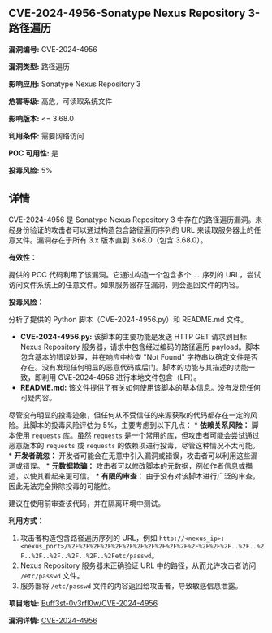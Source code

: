 ## CVE-2024-4956-Sonatype Nexus Repository 3-路径遍历

**漏洞编号:** CVE-2024-4956

**漏洞类型:** 路径遍历

**影响应用:** Sonatype Nexus Repository 3

**危害等级:** 高危，可读取系统文件

**影响版本:** <= 3.68.0

**利用条件:** 需要网络访问

**POC 可用性:** 是

**投毒风险:** 5%

## 详情

CVE-2024-4956 是 Sonatype Nexus Repository 3 中存在的路径遍历漏洞。未经身份验证的攻击者可以通过构造包含路径遍历序列的 URL 来读取服务器上的任意文件。漏洞存在于所有 3.x 版本直到 3.68.0（包含 3.68.0）。

**有效性：**

提供的 POC 代码利用了该漏洞。它通过构造一个包含多个 `..` 序列的 URL，尝试访问文件系统上的任意文件。如果服务器存在漏洞，则会返回文件的内容。

**投毒风险：**

分析了提供的 Python 脚本（CVE-2024-4956.py）和 README.md 文件。

*   **CVE-2024-4956.py:** 该脚本的主要功能是发送 HTTP GET 请求到目标 Nexus Repository 服务器，请求中包含经过编码的路径遍历 payload。脚本包含基本的错误处理，并在响应中检查 "Not Found" 字符串以确定文件是否存在。没有发现任何明显的恶意代码或后门。脚本的功能与其描述的功能一致，即利用 CVE-2024-4956 进行本地文件包含（LFI）。
*   **README.md:** 该文件提供了有关如何使用该脚本的基本信息。没有发现任何可疑内容。

尽管没有明显的投毒迹象，但任何从不受信任的来源获取的代码都存在一定的风险。此脚本的投毒风险评估为 5%，主要考虑到以下几点：
    *   **依赖关系风险：** 脚本使用 `requests` 库。虽然 `requests` 是一个常用的库，但攻击者可能会尝试通过恶意版本的 `requests` 或 `requests` 的依赖项进行投毒，尽管这种情况不太可能。
    *   **开发者疏忽：** 开发者可能会在无意中引入漏洞或错误，攻击者可以利用这些漏洞或错误。
    *   **元数据欺骗：** 攻击者可以修改脚本的元数据，例如作者信息或描述，以使其看起来更可信。
    *   **有限的审查：** 由于没有对该脚本进行广泛的审查，因此无法完全排除投毒的可能性。

建议在使用前审查该代码，并在隔离环境中测试。

**利用方式：**

1.  攻击者构造包含路径遍历序列的 URL，例如 `http://<nexus_ip>:<nexus_port>/%2F%2F%2F%2F%2F%2F%2F%2F%2F%2F%2F%2F%2F%2F%2F..%2F..%2F..%2F..%2F..%2F..%2F..%2Fetc/passwd`。
2.  Nexus Repository 服务器未正确验证 URL 中的路径，从而允许攻击者访问 `/etc/passwd` 文件。
3.  服务器将 `/etc/passwd` 文件的内容返回给攻击者，导致敏感信息泄露。

**项目地址:** [Buff3st-0v3rfl0w/CVE-2024-4956](https://github.com/Buff3st-0v3rfl0w/CVE-2024-4956)

**漏洞详情:** [CVE-2024-4956](https://nvd.nist.gov/vuln/detail/CVE-2024-4956)